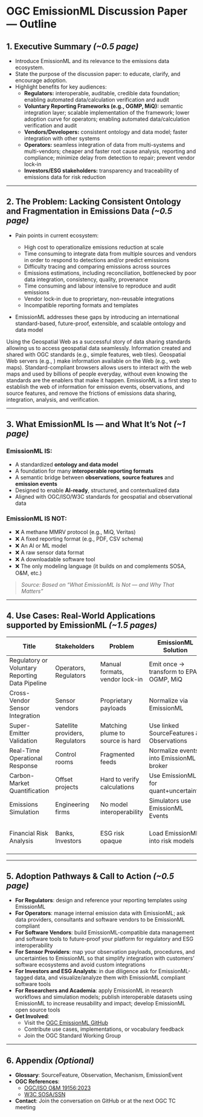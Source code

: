 # OGC EmissionML Discussion Paper — Outline

## 1. Executive Summary *(~0.5 page)*

- Introduce EmissionML and its relevance to the emissions data ecosystem.
- State the purpose of the discussion paper: to educate, clarify, and encourage adoption.
- Highlight benefits for key audiences:
  - **Regulators:** interoperable, auditable, credible data foundation; enabling automated data/calculation verification and audit
  - **Voluntary Reporting Frameworks (e.g., OGMP, MiQ):** semantic integration layer; scalable implementation of the framework; lower adoption curve for operators; enabling automated data/calculation verification and audit
  - **Vendors/Developers:** consistent ontology and data model; faster integration with other systems
  - **Operators:** seamless integration of data from multi-systems and multi-vendors; cheaper and faster root cause analysis, reporting and compliance; minimize delay from detection to repair; prevent vendor lock-in
  - **Investors/ESG stakeholders:** transparency and traceability of emissions data for risk reduction

---

## 2. The Problem: Lacking Consistent Ontology and Fragmentation in Emissions Data *(~0.5 page)*

- Pain points in current ecosystem:
  - High cost to operationalize emissions reduction at scale
  - Time consuming to integrate data from multiple sources and vendors in order to respond to detections and/or predict emissions
  - Difficulty tracing and comparing emissions across sources
  - Emissions estimations, including reconciliation, bottlenecked by poor data integration, consistency, quality, provenance
  - Time consuming and labour intensive to reproduce and audit emissions
  - Vendor lock-in due to proprietary, non-reusable integrations
  - Incompatible reporting formats and templates

- EmissionML addresses these gaps by introducing an international standard-based, future-proof, extensible, and scalable ontology and data model

Using the Geospatial Web as a successful story of data sharing standards allowing us to access geospatial data seamlessly. Information created and shared with OGC standards (e.g., simple features, web tiles). Geospatial Web servers (e.g., ) make information available on the Web (e.g., web maps). Standard-compliant browsers allows users to interact with the web maps and used by billions of people everyday, without even knowing the standards are the enablers that make it happen. EmissionML is a first step to establish the web of information for emission events, observations, and source features, and remove the frictions of emissions data sharing, integration, analysis, and verification.

---

## 3. What EmissionML Is — and What It’s Not *(~1 page)*

### EmissionML **IS**:
- A standardized **ontology and data model**
- A foundation for many **interoperable reporting formats**
- A semantic bridge between **observations**, **source features** and **emission events**
- Designed to enable **AI-ready**, structured, and contextualized data
- Aligned with OGC/ISO/W3C standards for geospatial and observational data

### EmissionML **IS NOT**:
- ❌ A methane MMRV protocol (e.g., MiQ, Veritas)
- ❌ A fixed reporting format (e.g., PDF, CSV schema)
- ❌ An AI or ML model
- ❌ A raw sensor data format
- ❌ A downloadable software tool
- ❌ The only modeling language (it builds on and complements SOSA, O&M, etc.)

> *Source: Based on “What EmissionML Is Not — and Why That Matters”*

---

## 4. Use Cases: Real-World Applications supported by EmissionML *(~1.5 pages)*

| Title | Stakeholders | Problem | EmissionML Solution | Benefits |
|------------|--------------|---------|----------------------|----------|
| Regulatory or Voluntary Reporting Data Pipeline | Operators, Regulators | Manual formats, vendor lock-in | Emit once → transform to EPA, OGMP, MiQ | Lower compliance cost |
| Cross-Vendor Sensor Integration | Sensor vendors | Proprietary payloads | Normalize via EmissionML | Plug-and-play analytics |
| Super-Emitter Validation | Satellite providers, Regulators | Matching plume to source is hard | Use linked SourceFeatures & Observations | Explainable validation chain |
| Real-Time Operational Response | Control rooms | Fragmented feeds | Normalize events into EmissionML + broker | Faster root-cause triage |
| Carbon-Market Quantification | Offset projects | Hard to verify calculations | Use EmissionML for quant+uncertainty | Higher credit integrity |
| Emissions Simulation | Engineering firms | No model interoperability | Simulators use EmissionML Events | Repeatable, comparable simulation |
| Financial Risk Analysis | Banks, Investors | ESG risk opaque | Load EmissionML into risk models | Risk-based lending, investment decisions |

---

## 5. Adoption Pathways & Call to Action *(~0.5 page)*

- **For Regulators**: design and reference your reporting templates *using* EmissionML
- **For Operators**: manage internal emission data with EmissionML; ask data providers, consultants and software vendors to be EmissionML compliant
- **For Software Vendors**: build EmissionML-compatible data management and software tools to future-proof your platform for regulatory and ESG interoperability
- **For Sensor Providers**: map your observation payloads, procedures, and uncertainties to EmissionML so that simplify integration with customers’ software ecosystems and avoid custom integrations
- **For Investors and ESG Analysts**:  in due diligence ask for EmissionML-tagged data, and visualize/analyze them with EmissionML compliant software tools
- **For Researchers and Academia**: apply EmissionML in research workflows and simulation models; publish interoperable datasets using EmissionML to increase reusability and impact; develop EmissionML open source tools
- **Get Involved**:
  - Visit the [OGC EmissionML GitHub](https://github.com/opengeospatial/EmissionML)
  - Contribute use cases, implementations, or vocabulary feedback
  - Join the OGC Standard Working Group

---

## 6. Appendix *(Optional)*

- **Glossary**: SourceFeature, Observation, Mechanism, EmissionEvent
- **OGC References**:
  - [OGC/ISO O&M 19156:2023](https://www.ogc.org/standards/om/)
  - [W3C SOSA/SSN](https://www.w3.org/TR/vocab-ssn/)
- **Contact**: Join the conversation on GitHub or at the next OGC TC meeting
